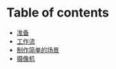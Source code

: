 # Table of contents

* [准备](README.md)
* [工作流](workflow.md)
* [制作简单的场景](scene.md)
* [摄像机](she-xiang-ji.md)

